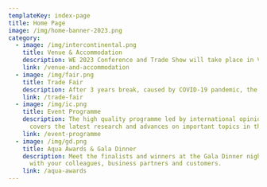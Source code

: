 ```yaml
---
templateKey: index-page
title: Home Page
image: /img/home-banner-2023.png
category:
  - image: /img/intercontinental.png
    title: Venue & Accommodation
    description: WE 2023 Conference and Trade Show will take place in Vienna in the InterContinental hotel.
    link: /venue-and-accommodation
  - image: /img/fair.png
    title: Trade Fair
    description: After 3 years break, caused by COVID-19 pandemic, the 2022 event in Lisbon proved to be the largest European event dedicated to the watercoolers industry with 100% of exhibition stands taken! When one event is over another is hot on its hills. Join the WE trade show in Vienna (there are only a few stands left), present your services or products and build up new business relationship.
    link: /trade-fair
  - image: /img/ic.png
    title: Event Programme
    description: The high quality programme led by international opinion leaders
      covers the latest research and advances on important topics in the field.
    link: /event-programme
  - image: /img/gd.png
    title: Aqua Awards & Gala Dinner
    description: Meet the finalists and winners at the Gala Dinner night! Network
      with your colleagues, business partners and customers.
    link: /aqua-awards
---
```

